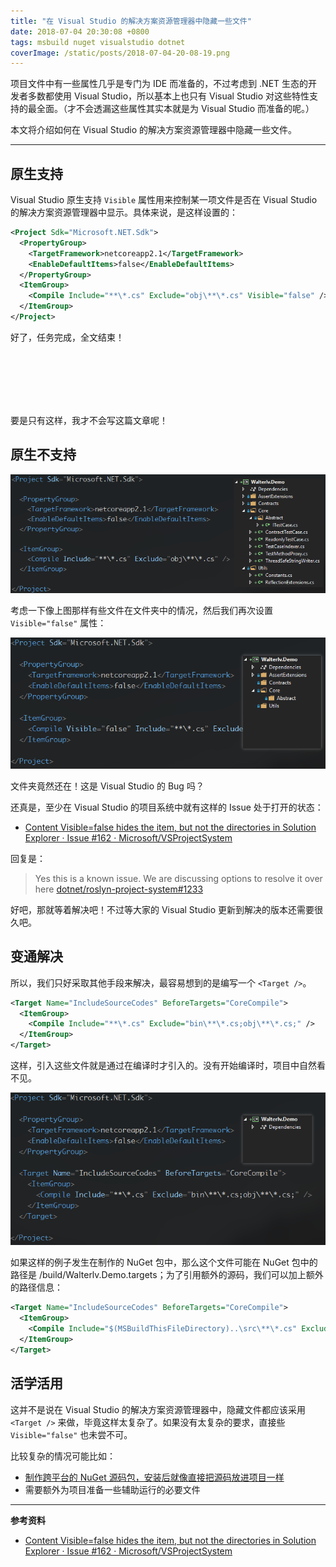 ```yaml
---
title: "在 Visual Studio 的解决方案资源管理器中隐藏一些文件"
date: 2018-07-04 20:30:08 +0800
tags: msbuild nuget visualstudio dotnet
coverImage: /static/posts/2018-07-04-20-08-19.png
---
```


项目文件中有一些属性几乎是专门为 IDE 而准备的，不过考虑到 .NET 生态的开发者多数都使用 Visual Studio，所以基本上也只有 Visual Studio 对这些特性支持的最全面。（才不会透漏这些属性其实本就是为 Visual Studio 而准备的呢。）

本文将介绍如何在 Visual Studio 的解决方案资源管理器中隐藏一些文件。

---

<div id="toc"></div>

## 原生支持

Visual Studio 原生支持 `Visible` 属性用来控制某一项文件是否在 Visual Studio 的解决方案资源管理器中显示。具体来说，是这样设置的：

```xml
<Project Sdk="Microsoft.NET.Sdk">
  <PropertyGroup>
    <TargetFramework>netcoreapp2.1</TargetFramework>
    <EnableDefaultItems>false</EnableDefaultItems>
  </PropertyGroup>
  <ItemGroup>
    <Compile Include="**\*.cs" Exclude="obj\**\*.cs" Visible="false" />
  </ItemGroup>
</Project>
```

好了，任务完成，全文结束！

<br>
<br>
<br>
<br>
<br>

要是只有这样，我才不会写这篇文章呢！

## 原生不支持

![存在文件夹的情况](/static/posts/2018-07-04-20-08-19.png)

考虑一下像上图那样有些文件在文件夹中的情况，然后我们再次设置 `Visible="false"` 属性：

![文件夹竟然还在](/static/posts/2018-07-04-20-16-46.png)

文件夹竟然还在！这是 Visual Studio 的 Bug 吗？

还真是，至少在 Visual Studio 的项目系统中就有这样的 Issue 处于打开的状态：

- [Content Visible=false hides the item, but not the directories in Solution Explorer · Issue #162 · Microsoft/VSProjectSystem](https://github.com/Microsoft/VSProjectSystem/issues/162)

回复是：

> Yes this is a known issue. We are discussing options to resolve it over here [dotnet/roslyn-project-system#1233](https://github.com/dotnet/project-system/issues/1233)

好吧，那就等着解决吧！不过等大家的 Visual Studio 更新到解决的版本还需要很久吧。

## 变通解决

所以，我们只好采取其他手段来解决，最容易想到的是编写一个 `<Target />`。

```xml
<Target Name="IncludeSourceCodes" BeforeTargets="CoreCompile">
  <ItemGroup>
    <Compile Include="**\*.cs" Exclude="bin\**\*.cs;obj\**\*.cs;" />
  </ItemGroup>
</Target>
```

这样，引入这些文件就是通过在编译时才引入的。没有开始编译时，项目中自然看不见。

![完全看不见了](/static/posts/2018-07-04-20-29-52.png)

如果这样的例子发生在制作的 NuGet 包中，那么这个文件可能在 NuGet 包中的路径是 /build/Walterlv.Demo.targets；为了引用额外的源码，我们可以加上额外的路径信息：

```xml
<Target Name="IncludeSourceCodes" BeforeTargets="CoreCompile">
  <ItemGroup>
    <Compile Include="$(MSBuildThisFileDirectory)..\src\**\*.cs" Exclude="$(MSBuildThisFileDirectory)..\src\bin\**\*.cs;$(MSBuildThisFileDirectory)..\src\obj\**\*.cs;" />
  </ItemGroup>
</Target>
```

## 活学活用

这并不是说在 Visual Studio 的解决方案资源管理器中，隐藏文件都应该采用 `<Target />` 来做，毕竟这样太复杂了。如果没有太复杂的要求，直接些 `Visible="false"` 也未尝不可。

比较复杂的情况可能比如：

- [制作跨平台的 NuGet 源码包，安装后就像直接把源码放进项目一样](/post/the-simplest-way-to-pack-a-source-code-nuget-package)
- 需要额外为项目准备一些辅助运行的必要文件

---

**参考资料**

- [Content Visible=false hides the item, but not the directories in Solution Explorer · Issue #162 · Microsoft/VSProjectSystem](https://github.com/Microsoft/VSProjectSystem/issues/162)

